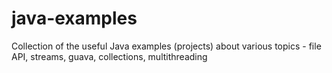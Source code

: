 # java-examples
Collection of the useful Java examples (projects) about various topics - file API, streams, guava, collections, multithreading
